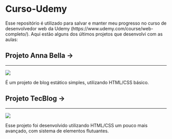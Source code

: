 <h1>Curso-Udemy</h1>

<p>Esse repositório é utilizado para salvar e manter meu progresso no curso de desenvolvedor web da Udemy (https://www.udemy.com/course/web-completo/).
Aqui estão alguns dos últimos projetos que desenvolvi com as aulas:</p>

<h2>Projeto Anna Bella -></h2>
<hr>
<img src=https://user-images.githubusercontent.com/70920017/116572178-1dbe0600-a8e2-11eb-852f-0e98e71ff07b.png>
<p>É um projeto de blog estático simples, utilizando HTML/CSS básico.</p>

<h2>Projeto TecBlog -></h2>
<hr>
<img src=https://user-images.githubusercontent.com/70920017/116571142-30840b00-a8e1-11eb-808c-8d23dc432292.png>
<p>Esse projeto foi desenvolvido utilizando HTML/CSS um pouco mais avançado, com sistema de elementos flutuantes.</p>

